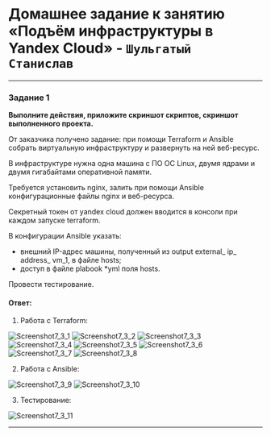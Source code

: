 # Домашнее задание к занятию «Подъём инфраструктуры в Yandex Cloud» - `Шульгатый Станислав`

---

### Задание 1 

**Выполните действия, приложите скриншот скриптов, скриншот выполненного проекта.**

От заказчика получено задание: при помощи Terraform и Ansible собрать виртуальную инфраструктуру и развернуть на ней веб-ресурс. 

В инфраструктуре нужна одна машина с ПО ОС Linux, двумя ядрами и двумя гигабайтами оперативной памяти. 

Требуется установить nginx, залить при помощи Ansible конфигурационные файлы nginx и веб-ресурса. 

Секретный токен от yandex cloud должен вводится в консоли при каждом запуске terraform.

В конфигурации Ansible указать:

* внешний IP-адрес машины, полученный из output external_ ip_ address_ vm_1, в файле hosts;
* доступ в файле plabook *yml поля hosts.

Провести тестирование. 

#### Ответ:

1. Работа с Terraform:

![Screenshot7_3_1](https://github.com/megasts/home_work_wnrl/blob/main/img/Screenshot7_3_1.png)
![Screenshot7_3_2](https://github.com/megasts/home_work_wnrl/blob/main/img/Screenshot7_3_2.png)
![Screenshot7_3_3](https://github.com/megasts/home_work_wnrl/blob/main/img/Screenshot7_3_3.png)
![Screenshot7_3_4](https://github.com/megasts/home_work_wnrl/blob/main/img/Screenshot7_3_4.png)
![Screenshot7_3_5](https://github.com/megasts/home_work_wnrl/blob/main/img/Screenshot7_3_5.png)
![Screenshot7_3_6](https://github.com/megasts/home_work_wnrl/blob/main/img/Screenshot7_3_6.png)
![Screenshot7_3_7](https://github.com/megasts/home_work_wnrl/blob/main/img/Screenshot7_3_7.png)
![Screenshot7_3_8](https://github.com/megasts/home_work_wnrl/blob/main/img/Screenshot7_3_8.png)

2. Работа с Ansible:

![Screenshot7_3_9](https://github.com/megasts/home_work_wnrl/blob/main/img/Screenshot7_3_9.png)
![Screenshot7_3_10](https://github.com/megasts/home_work_wnrl/blob/main/img/Screenshot7_3_10.png)

3. Тестирование:

![Screenshot7_3_11](https://github.com/megasts/home_work_wnrl/blob/main/img/Screenshot7_3_11.png)

---